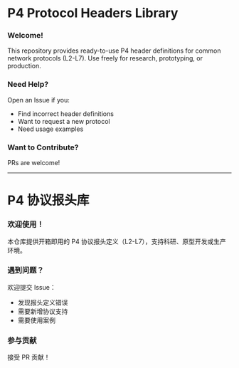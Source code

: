 # P4 Protocol Headers Library

### Welcome!

This repository provides ​ready-to-use P4 header definitions for common network protocols (L2-L7). Use freely for research, prototyping, or production.

### Need Help?

Open an Issue if you:
- Find incorrect header definitions
- Want to request a new protocol
- Need usage examples

### Want to Contribute?

PRs are welcome!

---

# P4 协议报头库

### 欢迎使用！​

本仓库提供开箱即用的 P4 协议报头定义​（L2-L7），支持科研、原型开发或生产环境。

### 遇到问题？

欢迎提交 Issue：

- 发现报头定义错误
- 需要新增协议支持
- 需要使用案例

### 参与贡献

接受 PR 贡献！
